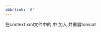```yaml
---
abbrlink: '0'
---
```

  在context.xml文件中的
<Context>中 
加入
  <Resources allowLinking="true" />
并重启tomcat